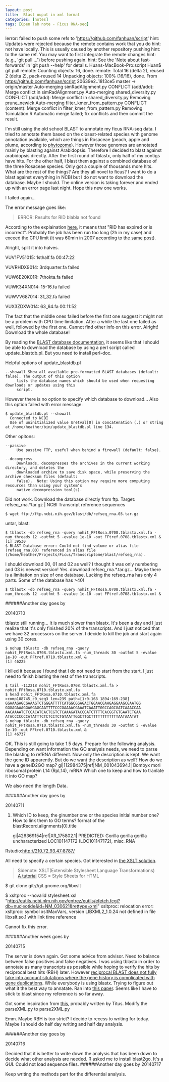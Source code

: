 ```yaml
---
layout: post
title:  Blast ouput in xml format
categories: [notes]
tags: [Open lab note - Ficus RNA-seq]
---
```



Ierror: failed to push some refs to 'https://github.com/fanhuan/script'
hint: Updates were rejected because the remote contains work that you do
hint: not have locally. This is usually caused by another repository pushing
hint: to the same ref. You may want to first integrate the remote changes
hint: (e.g., 'git pull ...') before pushing again.
hint: See the 'Note about fast-forwards' in 'git push --help' for details.
Huans-MacBook-Pro:script Huan$ git pull
remote: Counting objects: 16, done.
remote: Total 16 (delta 2), reused 2 (delta 2), pack-reused 14
Unpacking objects: 100% (16/16), done.
From https://github.com/fanhuan/script
   20639e2..1813ce5  master     -> origin/master
Auto-merging simRadAlignment.py
CONFLICT (add/add): Merge conflict in simRadAlignment.py
Auto-merging shared_diversity.py
CONFLICT (add/add): Merge conflict in shared_diversity.py
Removing prune_newick
Auto-merging filter_kmer_from_pattern.py
CONFLICT (content): Merge conflict in filter_kmer_from_pattern.py
Removing 1simulation.R
Automatic merge failed; fix conflicts and then commit the result.

I'm still using the old school BLAST to annotate my ficus RNA-seq data. I tried to annotate them based on the closest-related species with genome annotation available, which are things in Rosaceae (peach, apple and plume, according to [phytozome](http://phytozome.jgi.doe.gov)). However those genomes are annotated mainly by blasting against Arabidopsis. Therefore I decided to blast against arabidopsis directly. After the first round of tblastx, only half of my contigs have hits. For the other half, I blast them against a combined database of the three Rosaceae species. Only got a couple of thousands more hits. What are the rest of the things? Are they all novel to ficus? I want to do a blast against everything in NCBI but I do not want to download the database. Maybe I should. The online version is taking forever and ended up with an error page last night. Hope this new one works.

I failed again...

The error message goes like: 
>ERROR: Results for RID blabla not found 	

According to the explaination [here](http://www.ncbi.nlm.nih.gov/staff/tao/URLAPI/new/node99.html), it means that "RID has expired or is incorrect". Probably the job has been run too long (2h in my case) and exceed the CPU limit (it was 60min in 2007 according to [the same post](http://www.ncbi.nlm.nih.gov/staff/tao/URLAPI/new/node99.html)).

Alright, split it into halves. 


VUV1FV51015: 1sthalf.fa 00:47:22

VUVRHDX9014: 3rdquarter.fa failed

VUW6E20K01R: 7thokta.fa failed

VUWK34XN014: 15-16.fa failed

VUWVV687014: 31_32.fa failed

VUX3ZDXW014: 63_64.fa 00:11:52


The fact that the middle ones failed before the first one suggest it might not be a problem with CPU time limitation. After a while the last one failed as well, followed by the first one. Cannot find other info on this error. Alright! Download the whole database!

By reading the [BLAST database documentation](ftp://ftp.ncbi.nlm.nih.gov/blast/documents/blastdb.html), it seems like that I should be able to download the database by using a perl script called update_blastdb.pl. But you need to install perl-doc. 

Helpful options of update_blastdb.pl

	--showall Show all available pre-formatted BLAST databases (default: false). The output of this option
         lists the database names which should be used when requesting downloads or updates using this
         script. 
   However there is no option to specify which database to download... Also this option failed with error message:
         
    $ update_blastdb.pl --showall
	  Connected to NCBI
	  Use of uninitialized value $retval[0] in concatenation (.) or string at /home/heather/bin/update_blastdb.pl line 134.
	
Other opitons:
		         
	--passive
         Use passive FTP, useful when behind a firewall (default: false).
         
	--decompress
         Downloads, decompresses the archives in the current working directory, and deletes the
         downloaded archive to save disk space, while preserving the archive checksum files (default:
         false).  Note: Using this option may require more computing resources than using your system's
         native decompression tool(s).

Did not work. Download the database directly from ftp. Target:
refseq_rna.*tar.gz     | NCBI Transcript reference sequences

	$ wget ftp://ftp.ncbi.nih.gov/blast/db/refseq_rna.03.tar.gz
	
untar, blast:

	$ tblastx -db refseq_rna -query nohit_FFtRosa.0708.tblastx.xml.fa -num_threads 12 -outfmt 5 -evalue 1e-10 -out FFtref.0708.tblastx.xml &
	[1] 39530
	$ BLAST Database error: Could not find volume or alias file (refseq_rna.00) referenced in alias file (/home/heather/Projects/Ficus/Transcriptome/blast/refseq_rna).
	
I should download 00, 01 and 02 as well? I thought it was only numbering and 03 is newest version! 
Yes. download refseq_rna.*.tar.gz... Maybe there is a limitation on size of one database. Lucking the refseq_rna has only 4 parts. Some of the database has >40!

	$ tblastx -db refseq_rna -query nohit_FFtRosa.0708.tblastx.xml.fa -num_threads 12 -outfmt 5 -evalue 1e-10 -out FFtref.0708.tblastx.xml &
	
######Another day goes by

20140710

tblastx still running... It is much slower than blastx.
It's been a day and I just realize that it's only finished 20% of the transcripts. And I just noticed that we have 32 processors on the server. I decide to kill the job and start again using 30 cores. 

	$ nohup tblastx -db refseq_rna -query nohit_FFtRosa.0708.tblastx.xml.fa -num_threads 30 -outfmt 5 -evalue 1e-10 -out FFtref.0710.tblastx.xml &
	[1] 46225
	
I killed it because I found that I do not need to start from the start. I just need to finish blasting the rest of the transcripts.

	$ tail -112218 nohit_FFtRosa.0708.tblastx.xml.fa > nohit_FFtRosa.0710.tblastx.xml.fa 
	$ head nohit_FFtRosa.0710.tblastx.xml.fa 
	>comp108745_c0_seq3 len=239 path=[1:0-168 1894:169-238]
	GGAAAGAGCGAAAGTCTGGGATTTTCATGGCGGAGACTGGAACGAAGAGGAAGCGAATGG
	GGGAGAAAGGAGGAGCAATTTTCCCGAAAACGAAATCAAATTGGCCAGCGATCAAACCAA
	AACAAAATCTCCACATCACTCGTCTCAAAGATACCGATCTTTTCACGGTGTGAATCTGAA
	ATACCCCCCCATATTTCTCTCCTCTGTAATTGGCTTGCTTTTTTTTTTTTAATAAATAT
	$ nohup tblastx -db refseq_rna -query nohit_FFtRosa.0710.tblastx.xml.fa -num_threads 30 -outfmt 5 -evalue 1e-10 -out FFtref.0710.tblastx.xml &
	[1] 46737

OK. This is still going to take 1.5 days. Prepare for the following analysis.
Depending on want information the GO analysis needs, we need to parse the blasting to refRNA different. Now only the description is kept. We want the gene ID apparently. But do we want the description as well? How do we have a geneID2GO map? 
gi|112984375|ref|NM_001043694.1| Bombyx mori ribosomal protein L14 (RpL14), mRNA
Which one to keep and how to tranlate it into GO map?

We also need the length Data.

	
######Another day goes by

20140711
1. Which ID to keep, the ginumber one or the species initial number one? How to link them to GO terms?
	format of the blastRecord.alignments[0].title
				
	gi|426369154|ref|XR_175802.1| PREDICTED: Gorilla gorilla gorilla uncharacterized LOC101147172 (LOC101147172), misc_RNA

Rstudio:http://210.72.93.47:8787/

All need to specify a certain species. Got interested in [the XSLT solution](https://www.biostars.org/p/1226/).

>Sidenote:
XSLT(Extensible Stylesheet Language Transformations)  
[A tutorial](http://www.w3schools.com/xsl/)
CSS = Style Sheets for HTML

$ git clone git://git.gnome.org/libxslt

$ xsltproc --novalid stylesheet.xsl "http://eutils.ncbi.nlm.nih.gov/entrez/eutils/efetch.fcgi?db=nucleotide&id=NM_030621&rettype=xml"
xsltproc: relocation error: xsltproc: symbol xsltMaxVars, version LIBXML2_1.0.24 not defined in file libxslt.so.1 with link time reference

Cannot fix this error. 

######Another week goes by

20140715

The server is down again. Got some advice from advisor. Need to balance between false positives and false negatives. I was using tblastx in order to annotate as many transcripts as possible while hoping to verify the hits by reciprocal best hits (RBH) later. However [reciprocal BLAST does not fully take into account situtations where the gene history is complicated with gene duplications](http://www.flyrnai.org/RNAi_orthology.html). While everybody is using blastx. Trying to figure out what it the best way to annatate. Ran into [this paper](http://www.plosone.org/article/info%3Adoi%2F10.1371%2Fjournal.pone.0101850). Seems like I have to stick to blast since my reference is so far away.

Got some inspiration from [this](http://ged.msu.edu/angus/tutorials/reciprocal-blast.html), probably written by Titus. Modify the parseXML.py to parse2XML.py

Emm. Maybe RBH is too strict? I decide to recess to writing for today. Maybe I should do half day writing and half day analysis.

######Another day goes by

20140716

Decided that it is better to write down the analysis that has been down to decide what other analysis are needed.
R asked me to install blast2go. It's a GUI. Could not load sequence files.
######Another day goes by
20140717

Keep writing the methods part for the differential analysis.
